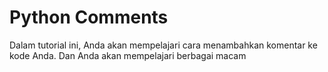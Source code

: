 # Python Comments

Dalam tutorial ini, Anda akan mempelajari cara menambahkan komentar ke kode Anda. Dan Anda akan mempelajari berbagai macam